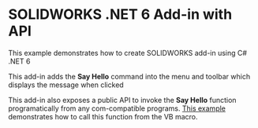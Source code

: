 # SOLIDWORKS .NET 6 Add-in with API

This example demonstrates how to create SOLIDWORKS add-in using C# .NET 6

This add-in adds the **Say Hello** command into the menu and toolbar which displays the message when clicked

This add-in also exposes a public API to invoke the **Say Hello** function programatically from any com-compatible programs. [This example](Macro.vba) demonstrates how to call this function from the VB macro.